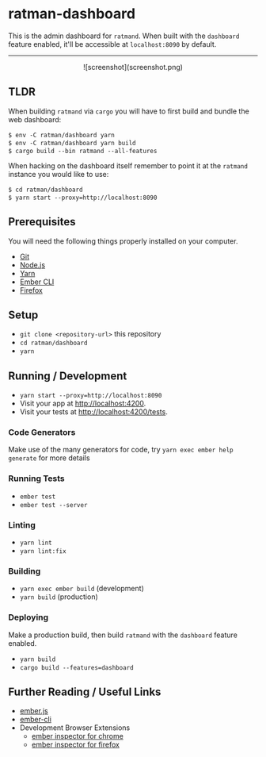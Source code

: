 # ratman-dashboard

This is the admin dashboard for `ratmand`. When built with the
`dashboard` feature enabled, it'll be accessible at `localhost:8090`
by default.

---

<center>
![screenshot](screenshot.png)
</center>

## TLDR

When building `ratmand` via `cargo` you will have to first build and
bundle the web dashboard:

```
$ env -C ratman/dashboard yarn
$ env -C ratman/dashboard yarn build
$ cargo build --bin ratmand --all-features
```

When hacking on the dashboard itself remember to point it at the
`ratmand` instance you would like to use:

```
$ cd ratman/dashboard
$ yarn start --proxy=http://localhost:8090
```

## Prerequisites

You will need the following things properly installed on your computer.

* [Git](https://git-scm.com/)
* [Node.js](https://nodejs.org/)
* [Yarn](https://yarnpkg.com/)
* [Ember CLI](https://cli.emberjs.com/release/)
* [Firefox](https://getfirefox.com/)

## Setup

* `git clone <repository-url>` this repository
* `cd ratman/dashboard`
* `yarn`

## Running / Development

* `yarn start --proxy=http://localhost:8090`
* Visit your app at [http://localhost:4200](http://localhost:4200).
* Visit your tests at [http://localhost:4200/tests](http://localhost:4200/tests).

### Code Generators

Make use of the many generators for code, try `yarn exec ember help generate` for more details

### Running Tests

* `ember test`
* `ember test --server`

### Linting

* `yarn lint`
* `yarn lint:fix`

### Building

* `yarn exec ember build` (development)
* `yarn build` (production)

### Deploying

Make a production build, then build `ratmand` with the `dashboard` feature enabled.

* `yarn build`
* `cargo build --features=dashboard`

## Further Reading / Useful Links

* [ember.js](https://emberjs.com/)
* [ember-cli](https://cli.emberjs.com/release/)
* Development Browser Extensions
  * [ember inspector for chrome](https://chrome.google.com/webstore/detail/ember-inspector/bmdblncegkenkacieihfhpjfppoconhi)
  * [ember inspector for firefox](https://addons.mozilla.org/en-US/firefox/addon/ember-inspector/)

